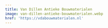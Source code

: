 ```yaml
---
title: Van Dillen Antieke Bouwmaterialen
image: van-dillen-antieke-bouwmaterialen.webp
href: 'https://vdabouwmaterialen.nl'
---
```

